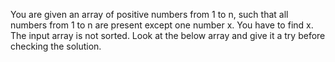 You are given an array of positive numbers from 1 to n,
such that all numbers from 1 to n are present except one number x.
You have to find x. The input array is not sorted. Look at the below array
and give it a try before checking the solution.
